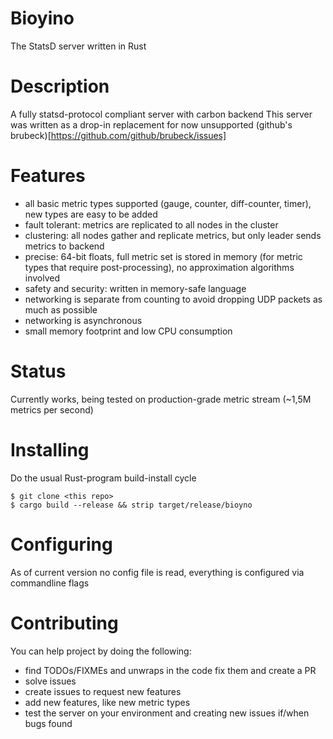 # Bioyino #
The StatsD server written in Rust

# Description #
A fully statsd-protocol compliant server with carbon backend
This server was written as a drop-in replacement for now unsupported (github's brubeck)[https://github.com/github/brubeck/issues]

# Features #

* all basic metric types supported (gauge, counter, diff-counter, timer), new types are easy to be added
* fault tolerant: metrics are replicated to all nodes in the cluster
* clustering: all nodes gather and replicate metrics, but only leader sends metrics to backend
* precise: 64-bit floats, full metric set is stored in memory (for metric types that require post-processing), no approximation algorithms involved
* safety and security: written in memory-safe language
* networking is separate from counting to avoid dropping UDP packets as much as possible
* networking is asynchronous
* small memory footprint and low CPU consumption

# Status #
Currently works, being tested on production-grade metric stream (~1,5M metrics per second)

# Installing #
Do the usual Rust-program build-install cycle

```
$ git clone <this repo>
$ cargo build --release && strip target/release/bioyno
```

# Configuring #
As of current version no config file is read, everything is configured via commandline flags

# Contributing #

You can help project by doing the following:
* find TODOs/FIXMEs and unwraps in the code fix them and create a PR
* solve issues
* create issues to request new features
* add new features, like new metric types
* test the server on your environment and creating new issues if/when bugs found


